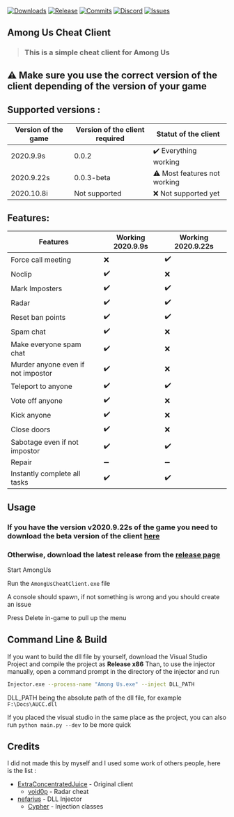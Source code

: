 [![Downloads](https://img.shields.io/github/downloads/Escartem/AmongUsCheatClient/total?color=%2303fc0f&logo=github&logoColor=%23fff&style=for-the-badge)](https://github.com/Escartem/AmongUsCheatClient/releases)
[![Release](https://img.shields.io/github/v/release/Escartem/AmongUsCheatClient?color=%2342aaf5&logo=github&logoColor=%23fff&style=for-the-badge)](https://github.com/Escartem/AmongUsCheatClient/releases)
[![Commits](https://img.shields.io/github/commits-since/Escartem/AmongUsCheatClient/0.0.1?color=%2342f58d&logo=github&logoColor=%23fff&style=for-the-badge)](https://github.com/Escartem/AmongUsCheatClient/commits/master)
[![Discord](https://img.shields.io/discord/503554429648371712?style=for-the-badge)](https://discord.gg/fzRdtVh)
[![Issues](https://img.shields.io/github/issues/Escartem/AmongUsCheatClient?style=for-the-badge)](https://github.com/Escartem/AmongUsCheatClient/issues)

## Among Us Cheat Client
> ### This is a simple cheat client for Among Us

## :warning: Make sure you use the correct version of the client depending of the version of your game
## Supported versions :
| Version of the game | Version of the client required | Statut of the client |
| ---- | ---- | ---- |
| 2020.9.9s |  0.0.2 | :heavy_check_mark: Everything working |
| 2020.9.22s | 0.0.3-beta | :warning: Most features not working |
| 2020.10.8i | Not supported | :x: Not supported yet |

## Features:
| Features | Working 2020.9.9s | Working 2020.9.22s |
| ---- | ---- | ---- |
| Force call meeting | :x: | :heavy_check_mark: |
| Noclip | :heavy_check_mark: | :x: |
| Mark Imposters | :heavy_check_mark: | :heavy_check_mark: |
| Radar | :heavy_check_mark: | :heavy_check_mark: |
| Reset ban points | :heavy_check_mark: | :heavy_check_mark: |
| Spam chat | :heavy_check_mark: | :x: |
| Make everyone spam chat | :heavy_check_mark: | :x: |
| Murder anyone even if not impostor | :heavy_check_mark: | :x: |
| Teleport to anyone | :heavy_check_mark: | :heavy_check_mark: |
| Vote off anyone | :heavy_check_mark: | :x: |
| Kick anyone | :heavy_check_mark: | :x: |
| Close doors | :heavy_check_mark: | :x: |
| Sabotage even if not impostor | :heavy_check_mark: | :heavy_check_mark: |
| Repair | :heavy_minus_sign: | :heavy_minus_sign: |
| Instantly complete all tasks | :heavy_check_mark: | :heavy_check_mark: |

## Usage
### If you have the version v2020.9.22s of the game you need to download the beta version of the client [here](https://github.com/Escartem/AmongUsCheatClient/releases/tag/0.0.3-beta2)
### Otherwise, download the latest release from the [release page](https://github.com/Escartem/AmongUsCheatClient/releases/latest)

Start AmongUs

Run the `AmongUsCheatClient.exe` file

A console should spawn, if not something is wrong and you should create an issue

Press Delete in-game to pull up the menu

## Command Line & Build
If you want to build the dll file by yourself, download the Visual Studio Project and compile the project as **Release x86**
Than, to use the injector manually, open a command prompt in the directory of the injector and run 
```bash
Injector.exe --process-name "Among Us.exe" --inject DLL_PATH
```
DLL_PATH being the absolute path of the dll file, for example `F:\Docs\AUCC.dll`

If you placed the visual studio in the same place as the project, you can also run `python main.py --dev` to be more quick

## Credits
I did not made this by myself and I used some work of others people, here is the list :
- [ExtraConcentratedJuice](https://github.com/ExtraConcentratedJuice) - Original client
  - [void0p](https://github.com/v0idp) - Radar cheat
- [nefarius](https://github.com/nefarius) - DLL Injector
  - [Cypher](http://www.raptorfactor.com/) - Injection classes
